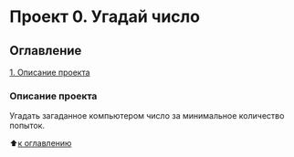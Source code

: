 # Проект 0. Угадай число

## Оглавление
[1. Описание проекта](https://github.com/brom83/DS/blob/main/project_0/readme.md#Описание-проекта)
    
### Описание проекта
Угадать загаданное компьютером число за минимальное количество попыток.

:arrow_up:[к оглавлению](https://github.com/brom83/DS/blob/main/project_0/readme.md#Оглавление)
